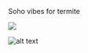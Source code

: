 Soho vibes for termite 

[![](https://img.shields.io/badge/Rosé%20Pine%20Theme-191724)](https://github.com/rose-pine/rose-pine-theme)

![alt text](https://cdn.discordapp.com/attachments/608697372054126594/775783910243303504/unknown.png)


